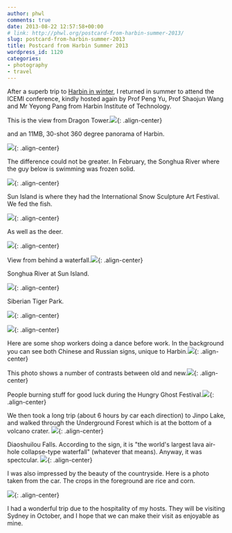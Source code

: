 ```yaml
---
author: phwl
comments: true
date: 2013-08-22 12:57:58+00:00
# link: http://phwl.org/postcard-from-harbin-summer-2013/
slug: postcard-from-harbin-summer-2013
title: Postcard from Harbin Summer 2013
wordpress_id: 1120
categories:
- photography
- travel
---
```


After a superb trip to [Harbin in winter](http://www.phwl.org/postcard-from-harbin/), I returned in summer to attend the ICEMI conference, kindly hosted again by Prof Peng Yu, Prof Shaojun Wang and Mr Yeyong Pang from Harbin Institute of Technology.

This is the view from Dragon Tower.![](http://www.phwl.org/wp-content/uploads/2013/08/P8193616.jpg){: .align-center}

and an 11MB, 30-shot 360 degree panorama of Harbin.

![](/assets/images/2013/08/harbin-pano3.jpg){: .align-center}
<!-- more -->

The difference could not be greater. In February, the Songhua River where the guy below is swimming was frozen solid.

![](http://www.phwl.org/wp-content/uploads/2013/08/P8152916.jpg){: .align-center}

Sun Island is where they had the International Snow Sculpture Art Festival. We fed the fish.

![](http://www.phwl.org/wp-content/uploads/2013/08/P8152975.jpg){: .align-center}

As well as the deer.

![](http://www.phwl.org/wp-content/uploads/2013/08/P8153140.jpg){: .align-center}

View from behind a waterfall.![](http://www.phwl.org/wp-content/uploads/2013/08/P8153123.jpg){: .align-center}

Songhua River at Sun Island.

![](http://www.phwl.org/wp-content/uploads/2013/08/P8153164.jpg){: .align-center}

Siberian Tiger Park.

![](http://www.phwl.org/wp-content/uploads/2013/08/P8183278.jpg){: .align-center}

![](http://www.phwl.org/wp-content/uploads/2013/08/P8183366.jpg){: .align-center}

Here are some shop workers doing a dance before work. In the background you can see both Chinese and Russian signs, unique to Harbin.![](http://www.phwl.org/wp-content/uploads/2013/08/P8163181.jpg){: .align-center}

This photo shows a number of contrasts between old and new.![](http://www.phwl.org/wp-content/uploads/2013/08/P8193595.jpg){: .align-center}

People burning stuff for good luck during the Hungry Ghost Festival.![](http://www.phwl.org/wp-content/uploads/2013/08/P8203759.jpg){: .align-center}

We then took a long trip (about 6 hours by car each direction) to Jinpo Lake, and walked through the Underground Forest which is at the bottom of a volcano crater. ![](http://www.phwl.org/wp-content/uploads/2013/08/P8213813.jpg){: .align-center}

Diaoshuilou Falls. According to the sign, it is "the world's largest lava air-hole collapse-type waterfall" (whatever that means). Anyway, it was spectcular. ![](http://www.phwl.org/wp-content/uploads/2013/08/P8223887.jpg){: .align-center}

I was also impressed by the beauty of the countryside. Here is a photo taken from the car. The crops in the foreground are rice and corn.

![](http://www.phwl.org/wp-content/uploads/2013/08/P8223939.jpg){: .align-center}

I had a wonderful trip due to the hospitality of my hosts. They will be visiting Sydney in October, and I hope that we can make their visit as enjoyable as mine.


